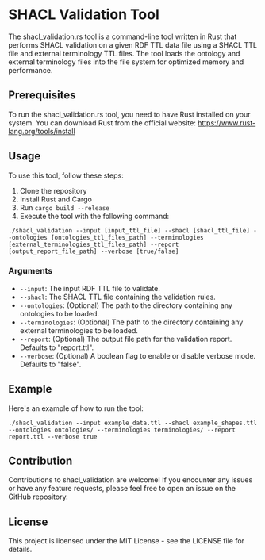 # SHACL Validation Tool

The shacl_validation.rs tool is a command-line tool written in Rust that performs SHACL validation on a given RDF TTL data file using a SHACL TTL file and external terminology TTL files. The tool loads the ontology and external terminology files into the file system for optimized memory and performance.

## Prerequisites

To run the shacl_validation.rs tool, you need to have Rust installed on your system. You can download Rust from the official website: https://www.rust-lang.org/tools/install

## Usage

To use this tool, follow these steps:

1. Clone the repository
2. Install Rust and Cargo
3. Run `cargo build --release`
4. Execute the tool with the following command: 

`./shacl_validation --input [input_ttl_file] --shacl [shacl_ttl_file] --ontologies [ontologies_ttl_files_path] --terminologies [external_terminologies_ttl_files_path] --report [output_report_file_path] --verbose [true/false]`

### Arguments

* `--input`: The input RDF TTL file to validate.
* `--shacl`: The SHACL TTL file containing the validation rules.
* `--ontologies`: (Optional) The path to the directory containing any ontologies to be loaded.
* `--terminologies`: (Optional) The path to the directory containing any external terminologies to be loaded.
* `--report`: (Optional) The output file path for the validation report. Defaults to "report.ttl".
* `--verbose`: (Optional) A boolean flag to enable or disable verbose mode. Defaults to "false".

## Example

Here's an example of how to run the tool:

```shell
./shacl_validation --input example_data.ttl --shacl example_shapes.ttl --ontologies ontologies/ --terminologies terminologies/ --report report.ttl --verbose true
```

## Contribution

Contributions to shacl_validation are welcome! If you encounter any issues or have any feature requests, please feel free to open an issue on the GitHub repository. 

## License 

This project is licensed under the MIT License - see the LICENSE file for details.


